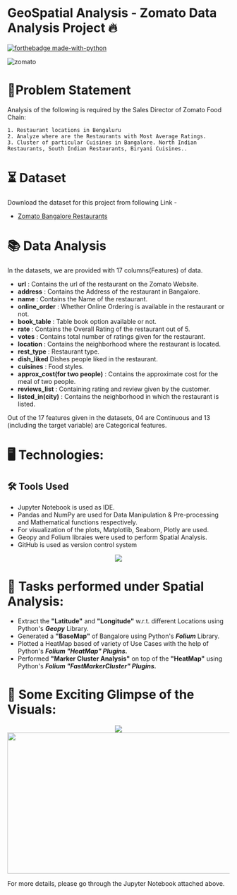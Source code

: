 # GeoSpatial Analysis - Zomato Data Analysis Project 🔥

<p align="center">

  [![forthebadge made-with-python](http://ForTheBadge.com/images/badges/made-with-python.svg)](https://www.python.org/)
 
</p>  

![zomato](https://user-images.githubusercontent.com/84115928/139818260-1d656ae6-8abb-455f-9c1a-5b036734e484.jpg)

# 📝Problem Statement
Analysis of the following is required by the Sales Director of Zomato Food Chain:
 
    1. Restaurant locations in Bengaluru
    2. Analyze where are the Restaurants with Most Average Ratings.
    3. Cluster of particular Cuisines in Bangalore. North Indian Restaurants, South Indian Restaurants, Biryani Cuisines..


# ⏳ Dataset
Download the dataset for this project from following Link -
* [Zomato Bangalore Restaurants](https://drive.google.com/file/d/1TKrIHvWzE6mzX_zgm4tETNw1TctjLtEA/view?usp=sharing)

# 📚 Data Analysis
In the datasets, we are provided with 17 columns(Features) of data.

* **url** : Contains the url of the restaurant on the Zomato Website.
* **address** : Contains the Address of the restaurant in Bangalore.
* **name** : Contains the Name of the restaurant.
* **online_order** : Whether Online Ordering is available in the restaurant or not.
* **book_table** : Table book option available or not.
* **rate** : Contains the Overall Rating of the restaurant out of 5.
* **votes** : Contains total number of ratings given for the restaurant.
* **location** : Contains the neighborhood where the restaurant is located.
* **rest_type** : Restaurant type.
* **dish_liked** Dishes people liked in the restaurant.
* **cuisines** : Food styles.
* **approx_cost(for two people)** : Contains the approximate cost for the meal of two people.
* **reviews_list** : Containing rating and review given by the customer.
* **listed_in(city)** : Contains the neighborhood in which the restaurant is listed.

Out of the 17 features given in the datasets, 04 are Continuous and 13 (including the target variable) are Categorical features.

# 🖥️ Technologies:
## 🛠️ Tools Used
* Jupyter Notebook is used as IDE.
* Pandas and NumPy are used for Data Manipulation & Pre-processing and Mathematical functions respectively.
* For visualization of the plots, Matplotlib, Seaborn, Plotly are used.
* Geopy and Folium libraies were used to perform Spatial Analysis.
* GitHub is used as version control system

<p align="center">
  <img src="https://user-images.githubusercontent.com/84115928/139908931-11089695-88cf-4e78-8a7a-44bc8d75a560.png">
</p>

# 🎉 Tasks performed under Spatial Analysis:
* Extract the **"Latitude"** and **"Longitude"** w.r.t. different Locations using Python's ***Geopy*** Library.
* Generated a **"BaseMap"** of Bangalore using Python's ***Folium*** Library.
* Plotted a HeatMap based of variety of Use Cases with the help of Python's ***Folium "HeatMap" Plugins.***
* Performed **"Marker Cluster Analysis"** on top of the **"HeatMap"** using Python's ***Folium "FastMarkerCluster" Plugins.***

# 🌱 Some Exciting Glimpse of the Visuals:
  
<p align="center">
  <img src="https://user-images.githubusercontent.com/84115928/140026316-9a502e15-e4b6-4e02-9a89-c09cde6776a3.gif">
  <img width="533" height="320" src="https://user-images.githubusercontent.com/84115928/140026350-99fa7833-3959-4cb4-8ca9-c1817522d9f1.gif">
</p>

For more details, please go through the Jupyter Notebook attached above.

